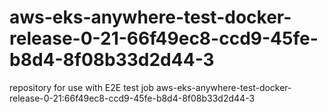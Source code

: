 # aws-eks-anywhere-test-docker-release-0-21-66f49ec8-ccd9-45fe-b8d4-8f08b33d2d44-3
repository for use with E2E test job aws-eks-anywhere-test-docker-release-0-21:66f49ec8-ccd9-45fe-b8d4-8f08b33d2d44-3

